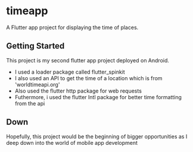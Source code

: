 # timeapp

A Flutter app project for displaying the time of places.

## Getting Started

This project is my second flutter app project deployed on Android.

- I used a loader package called flutter_spinkit
- I also used an API to get the time of a location which is from 'worldtimeapi.org'
- Also used the flutter http package for web requests 
- Futhermore, i used the flutter Intl package for better time formatting from the api

## Down
Hopefully, this project would be the beginning of bigger opportunities as I deep down into the world of mobile app development


